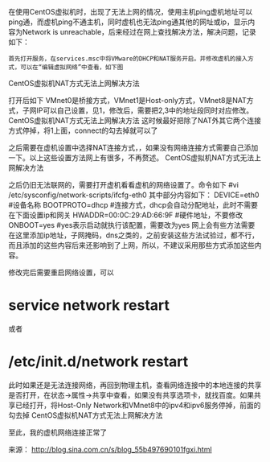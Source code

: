 在使用CentOS虚拟机时，出现了无法上网的情况，使用主机ping虚机地址可以ping通，而虚机ping不通主机，同时虚机也无法ping通其他的网址或ip，显示内容为Network is unreachable，后来经过在网上查找解决方法，解决问题，记录如下：
 
    首先打开服务，在services.msc中将VMware的DHCP和NAT服务开启。并修改虚机的接入方式，可以在“编辑虚拟网络”中查看，如下图
CentOS虚拟机NAT方式无法上网解决方法
 
打开后如下
VMnet0是桥接方式，VMnet1是Host-only方式，VMnet8是NAT方式，子网IP可以自己设置，见1，修改后，需要把2,3中的地址段同时对应修改。
CentOS虚拟机NAT方式无法上网解决方法
这时候最好把除了NAT外其它两个连接方式停掉，将1上面，connect的勾去掉就可以了

之后需要在虚机设置中选择NAT连接方式，，如果没有网络连接方式需要自己添加一下。以上这些设置方法网上有很多，不再赘述。
CentOS虚拟机NAT方式无法上网解决方法


之后仍旧无法联网的，需要打开虚机看看虚机的网络设置了。命令如下
#vi /etc/sysconfig/network-scripts/ifcfg-eth0
其中部分内容如下：
DEVICE=eth0  #设备名称
BOOTPROTO=dhcp  #连接方式，dhcp会自动分配地址，此时不需要在下面设置ip和网关
HWADDR=00:0C:29:AD:66:9F  #硬件地址，不要修改
ONBOOT=yes  #yes表示启动就执行该配置，需要改为yes
网上会有些方法需要在这里添加ip地址，子网掩码，dns之类的，之前安装这些方法试验过，都不行，而且添加的这些内容后来还影响到了上网，所以，不建议采用那些方式添加这些内容。
 
修改完后需要重启网络设置，可以
# service network restart
或者
# /etc/init.d/network restart
此时如果还是无法连接网络，再回到物理主机，查看网络连接中的本地连接的共享是否打开，在状态->属性->共享中查看，如果没有共享选项卡，就找百度。如果共享已经打开，将Host-Only Network和VMnet8中的ipv4和ipv6服务停掉，前面的勾去掉
CentOS虚拟机NAT方式无法上网解决方法

 
至此，我的虚机网络连接正常了

来源： http://blog.sina.com.cn/s/blog_55b497690101fgxi.html
